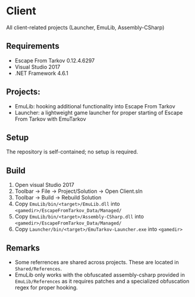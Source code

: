 # Client
All client-related projects (Launcher, EmuLib, Assembly-CSharp)

## Requirements
- Escape From Tarkov 0.12.4.6297
- Visual Studio 2017
- .NET Framework 4.6.1

## Projects:
- EmuLib: hooking additional functionality into Escape From Tarkov
- Launcher: a lightweight game launcher for proper starting of Escape From Tarkov with EmuTarkov

## Setup
The repository is self-contained; no setup is required.

## Build
1. Open visual Studio 2017
2. Toolbar -> File -> Project/Solution -> Open Client.sln
3. Toolbar -> Build -> Rebuild Solution
4. Copy `EmuLib/bin/<target>/EmuLib.dll` into `<gamedir>/EscapeFromTarkov_Data/Managed/`
5. Copy `EmuLib/bin/<target>/Assembly-CSharp.dll` into `<gamedir>/EscapeFromTarkov_Data/Managed/`
6. Copy `Launcher/bin/<target>/EmuTarkov-Launcher.exe` into `<gamedir>`

## Remarks
- Some referrences are shared across projects. These are located in `Shared/References`.
- EmuLib only works with the obfuscated assembly-csharp provided in `EmuLib/References` as it requires patches and a specialized obfuscation regex for proper hooking.
